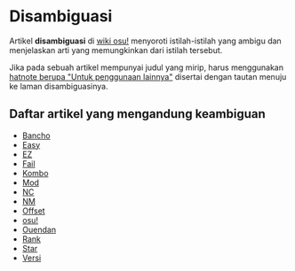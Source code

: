 # Disambiguasi

Artikel **disambiguasi** di [wiki osu!](/wiki/Main_Page) menyoroti istilah-istilah yang ambigu dan menjelaskan arti yang memungkinkan dari istilah tersebut.

Jika pada sebuah artikel mempunyai judul yang mirip, harus menggunakan [hatnote berupa "Untuk penggunaan lainnya"](/wiki/Article_styling_criteria/Formatting#for-other-uses) disertai dengan tautan menuju ke laman disambiguasinya.

## Daftar artikel yang mengandung keambiguan

- [Bancho](Bancho)
- [Easy](Easy)
- [EZ](EZ)
- [Fail](Fail)
- [Kombo](Combo)
- [Mod](Mod)
- [NC](NC)
- [NM](NM)
- [Offset](Offset)
- [osu!](osu!)
- [Ouendan](Ouendan)
- [Rank](Rank)
- [Star](Star)
- [Versi](Version)
